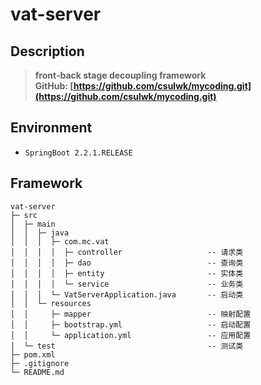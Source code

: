 # vat-server

## Description 
> **front-back stage decoupling framework**  
> **GitHub: [https://github.com/csulwk/mycoding.git](https://github.com/csulwk/mycoding.git)**  

## Environment
* `SpringBoot 2.2.1.RELEASE`  

## Framework
```
vat-server  
├─ src  
│  ├─ main
│  │  ├─ java
│  │  │  ├─ com.mc.vat
│  │  │  │  ├─ controller                   -- 请求类
│  │  │  │  ├─ dao                          -- 查询类
│  │  │  │  ├─ entity                       -- 实体类
│  │  │  │  └─ service                      -- 业务类
│  │  │  └─ VatServerApplication.java       -- 启动类
│  │  └─ resources
│  │     ├─ mapper                          -- 映射配置
│  │     ├─ bootstrap.yml                   -- 启动配置
│  │     └─ application.yml                 -- 应用配置
│  └─ test                                  -- 测试类
├─ pom.xml
├─ .gitignore
└─ README.md
```

